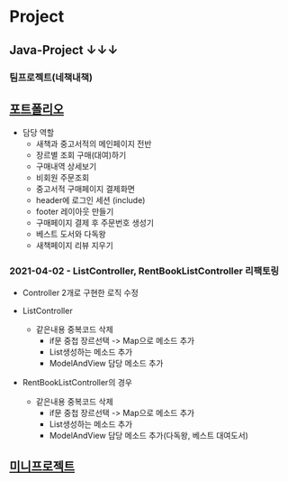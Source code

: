# Project
## Java-Project ↓↓↓
### 팀프로젝트(네책내책)
## [포트폴리오](https://github.com/lsj8367/Project/blob/master/%ED%8F%AC%ED%8A%B8%ED%8F%B4%EB%A6%AC%EC%98%A4.pdf)
* 담당 역할
  * 새책과 중고서적의 메인페이지 전반
  * 장르별 조회 구매(대여)하기
  * 구매내역 상세보기
  * 비회원 주문조회
  * 중고서적 구매페이지 결제화면
  * header에 로그인 세션 (include)
  * footer 레이아웃 만들기
  * 구매페이지 결제 후 주문번호 생성기
  * 베스트 도서와 다독왕
  * 새책페이지 리뷰 지우기

### 2021-04-02 - ListController, RentBookListController 리팩토링
* Controller 2개로 구현한 로직 수정

* ListController
  * 같은내용 중복코드 삭제
    * if문 중첩 장르선택 -> Map으로 메소드 추가
    * List생성하는 메소드 추가
    * ModelAndView 담당 메소드 추가

* RentBookListController의 경우
  * 같은내용 중복코드 삭제
    * if문 중첩 장르선택 -> Map으로 메소드 추가
    * List생성하는 메소드 추가
    * ModelAndView 담당 메소드 추가(다독왕, 베스트 대여도서)

## [미니프로젝트](https://docs.google.com/presentation/d/1OyKlIPCRzBzq5KCkeT07Q6R82I8qC3NX8GlDImhr_fo/edit?ts=60333cc2#slide=id.p)
